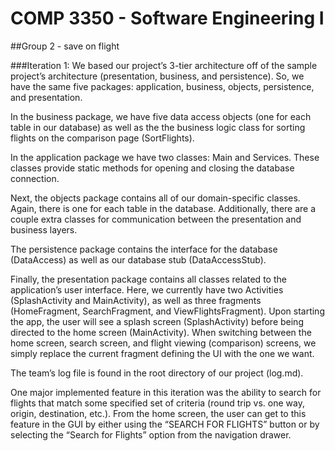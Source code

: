 # COMP 3350 - Software Engineering I
##Group 2 - save on flight

###Iteration 1:
We based our project’s 3-tier architecture off of the sample project’s architecture (presentation, business, and 
persistence). So, we have the same five packages: application, business, objects, persistence, and presentation.
 
In the business package, we have five data access objects (one for each table in our database) as well as the the 
business logic class for sorting flights on the comparison page (SortFlights).
 
In the application package we have two classes: Main and Services. These classes provide static methods for opening
 and closing the database connection.
 
Next, the objects package contains all of our domain-specific classes. Again, there is one for each table in the 
database. Additionally, there are a couple extra classes for communication between the presentation and business 
layers.
 
The persistence package contains the interface for the database (DataAccess) as well as our database stub 
(DataAccessStub).
 
Finally, the presentation package contains all classes related to the application’s user interface. Here, we currently
 have two Activities (SplashActivity and MainActivity), as well as three fragments (HomeFragment, SearchFragment, and 
 ViewFlightsFragment). Upon starting the app, the user will see a splash screen (SplashActivity) before being directed 
 to the home screen (MainActivity). When switching between the home screen, search screen, and flight viewing 
 (comparison) screens, we simply replace the current fragment defining the UI with the one we want.
 
The team’s log file is found in the root directory of our project (log.md). 
 
One major implemented feature in this iteration was the ability to search for flights that match some specified set 
of criteria (round trip vs. one way, origin, destination, etc.). From the home screen, the user can get to this feature
 in the GUI by either using the “SEARCH FOR FLIGHTS” button or by selecting the “Search for Flights” option from the 
 navigation drawer. 
